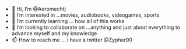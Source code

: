 - 👋 Hi, I’m @Aeromechtj
- 👀 I’m interested in ...movies, audiobooks, videogames, sports
- 🌱 I’m currently learning ... how all of this works 
- 💞️ I’m looking to collaborate on ...anything and just about everything to advance myself and my knowledge
- 📫 How to reach me ... i have a twitter @Zypher90

<!---
Aeromechtj/Aeromechtj is a ✨ special ✨ repository because its `README.md` (this file) appears on your GitHub profile.
You can click the Preview link to take a look at your changes.
--->
